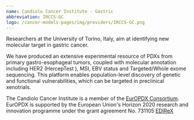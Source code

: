 ```yaml
---
name: Candiolo Cancer Institute - Gastric
abbreviation: IRCCS-GC
logo: /cancer-models-pages/img/providers/IRCCS-GC.png
---
```


Researchers at the University of Torino, Italy, aim at identifying new molecular target in gastric cancer.

We have produced an extensive experimental resource of PDXs from primary gastro-esophageal tumors, coupled with molecular annotation including HER2 (HercepTest ), MSI, EBV status and Targeted/Whole exome sequencing. This platform enables population-level discovery of genetic and functional vulnerabilities, which can be targeted in preclinical xenotrials.

The Candiolo Cancer Institute is a member of the [EurOPDX Consortium](http://www.europdx.eu). EurOPDX is supported by the European Union's Horizon 2020 research and innovation programme under the grant agreement No. 731105 [EDIReX](https://cordis.europa.eu/project/rcn/212589_en.html)
